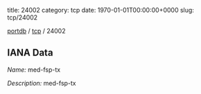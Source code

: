 title: 24002
category: tcp
date: 1970-01-01T00:00:00+0000
slug: tcp/24002

[portdb](/) / [tcp](/category/tcp.html) / 24002


## IANA Data

_Name:_ med-fsp-tx

_Description:_ med-fsp-tx

